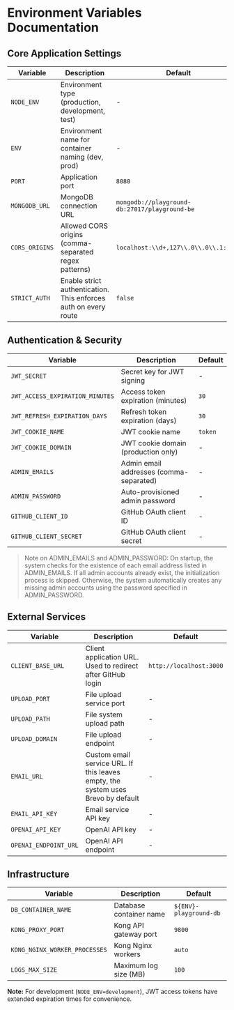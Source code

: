 # Environment Variables Documentation

## Core Application Settings

| Variable       | Description                                                     | Default                                       |
| -------------- | --------------------------------------------------------------- | --------------------------------------------- |
| `NODE_ENV`     | Environment type (production, development, test)                | -                                             |
| `ENV`          | Environment name for container naming (dev, prod)               | -                                             |
| `PORT`         | Application port                                                | `8080`                                        |
| `MONGODB_URL`  | MongoDB connection URL                                          | `mongodb://playground-db:27017/playground-be` |
| `CORS_ORIGINS` | Allowed CORS origins (comma-separated regex patterns)           | `localhost:\\d+,127\\.0\\.0\\.1:\\d+`         |
| `STRICT_AUTH`  | Enable strict authentication. This enforces auth on every route | `false`                                       |

## Authentication & Security

| Variable                        | Description                             | Default |
| ------------------------------- | --------------------------------------- | ------- |
| `JWT_SECRET`                    | Secret key for JWT signing              | -       |
| `JWT_ACCESS_EXPIRATION_MINUTES` | Access token expiration (minutes)       | `30`    |
| `JWT_REFRESH_EXPIRATION_DAYS`   | Refresh token expiration (days)         | `30`    |
| `JWT_COOKIE_NAME`               | JWT cookie name                         | `token` |
| `JWT_COOKIE_DOMAIN`             | JWT cookie domain (production only)     | -       |
| `ADMIN_EMAILS`                  | Admin email addresses (comma-separated) | -       |
| `ADMIN_PASSWORD`                | Auto-provisioned admin password         | -       |
| `GITHUB_CLIENT_ID`              | GitHub OAuth client ID                  | -       |
| `GITHUB_CLIENT_SECRET`          | GitHub OAuth client secret              | -       |

> Note on ADMIN_EMAILS and ADMIN_PASSWORD: On startup, the system checks for the existence of each email address listed in ADMIN_EMAILS. If all admin accounts already exist, the initialization process is skipped. Otherwise, the system automatically creates any missing admin accounts using the password specified in ADMIN_PASSWORD.

## External Services

| Variable              | Description                                                                      | Default                 |
| --------------------- | -------------------------------------------------------------------------------- | ----------------------- |
| `CLIENT_BASE_URL`     | Client application URL. Used to redirect after GitHub login                      | `http://localhost:3000` |
| `UPLOAD_PORT`         | File upload service port                                                         | -                       |
| `UPLOAD_PATH`         | File system upload path                                                          | -                       |
| `UPLOAD_DOMAIN`       | File upload endpoint                                                             | -                       |
| `EMAIL_URL`           | Custom email service URL. If this leaves empty, the system uses Brevo by default | -                       |
| `EMAIL_API_KEY`       | Email service API key                                                            | -                       |
| `OPENAI_API_KEY`      | OpenAI API key                                                                   | -                       |
| `OPENAI_ENDPOINT_URL` | OpenAI API endpoint                                                              | -                       |

## Infrastructure

| Variable                      | Description             | Default                |
| ----------------------------- | ----------------------- | ---------------------- |
| `DB_CONTAINER_NAME`           | Database container name | `${ENV}-playground-db` |
| `KONG_PROXY_PORT`             | Kong API gateway port   | `9800`                 |
| `KONG_NGINX_WORKER_PROCESSES` | Kong Nginx workers      | `auto`                 |
| `LOGS_MAX_SIZE`               | Maximum log size (MB)   | `100`                  |

**Note:** For development (`NODE_ENV=development`), JWT access tokens have extended expiration times for convenience.
